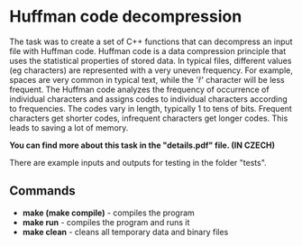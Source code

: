 # Huffman code decompression
The task was to create a set of C++ functions that can decompress an input file with Huffman code. Huffman code is a data compression principle that uses the statistical properties of stored data. In typical files, different values (eg characters) are represented with a very uneven frequency. For example, spaces are very common in typical text, while the 'ř' character will be less frequent. The Huffman code analyzes the frequency of occurrence of individual characters and assigns codes to individual characters according to frequencies. The codes vary in length, typically 1 to tens of bits. Frequent characters get shorter codes, infrequent characters get longer codes. This leads to saving a lot of memory.

**You can find more about this task in the "details.pdf" file. (IN CZECH)**

There are example inputs and outputs for testing in the folder "tests".

## Commands
- **make (make compile)** - compiles the program
- **make run** - compiles the program and runs it
- **make clean** - cleans all temporary data and binary files 
